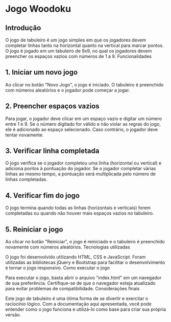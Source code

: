 # Jogo Woodoku
## Introdução

O jogo de tabuleiro é um jogo simples em que os jogadores devem completar linhas tanto na horizontal quanto na vertical para marcar pontos. O jogo é jogado em um tabuleiro de 9x9, no qual os jogadores devem preencher os espaços vazios com números de 1 a 9.
Funcionalidades
## 1. Iniciar um novo jogo

Ao clicar no botão "Novo Jogo", o jogo é iniciado. O tabuleiro é preenchido com números aleatórios e o jogador pode começar a jogar.
## 2. Preencher espaços vazios

Para jogar, o jogador deve clicar em um espaço vazio e digitar um número entre 1 e 9. Se o número digitado for válido e não violar as regras do jogo, ele é adicionado ao espaço selecionado. Caso contrário, o jogador deve tentar novamente.
## 3. Verificar linha completada

O jogo verifica se o jogador completou uma linha (horizontal ou vertical) e adiciona pontos à pontuação do jogador. Se o jogador completar várias linhas ao mesmo tempo, a pontuação será multiplicada pelo número de linhas completadas.
## 4. Verificar fim do jogo

O jogo termina quando todas as linhas (horizontais e verticais) forem completadas ou quando não houver mais espaços vazios no tabuleiro.
## 5. Reiniciar o jogo

Ao clicar no botão "Reiniciar", o jogo é reiniciado e o tabuleiro é preenchido novamente com números aleatórios.
Tecnologias utilizadas

O jogo foi desenvolvido utilizando HTML, CSS e JavaScript. Foram utilizadas as bibliotecas jQuery e Bootstrap para facilitar o desenvolvimento e tornar o jogo responsivo.
Como executar o jogo

Para executar o jogo, basta abrir o arquivo "index.html" em um navegador de sua preferência. Certifique-se de que o navegador esteja atualizado para evitar problemas de compatibilidade.
Considerações finais

Este jogo de tabuleiro é uma ótima forma de se divertir e exercitar o raciocínio lógico. Com a documentação aqui apresentada, você pode entender como o jogo funciona e utilizá-lo como base para criar sua própria versão.
